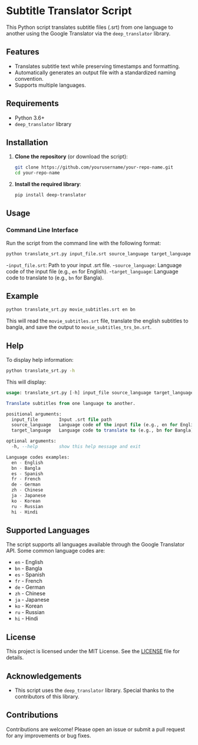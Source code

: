 # Subtitle Translator Script

This Python script translates subtitle files (.srt) from one language to another using the Google Translator via the `deep_translator` library.

## Features

- Translates subtitle text while preserving timestamps and formatting.
- Automatically generates an output file with a standardized naming convention.
- Supports multiple languages.

## Requirements

- Python 3.6+
- `deep_translator` library

## Installation

1. **Clone the repository** (or download the script):

    ```bash
    git clone https://github.com/yourusername/your-repo-name.git
    cd your-repo-name
    ```

2. **Install the required library**:

    ```bash
    pip install deep-translator
    ```

## Usage

### Command Line Interface

Run the script from the command line with the following format:

```bash
python translate_srt.py input_file.srt source_language target_language
```
-`input_file.srt`: Path to your input .srt file.
-`source_language`: Language code of the input file (e.g., `en` for English).
-`target_language`: Language code to translate to (e.g., `bn` for Bangla).

## Example
```bash
python translate_srt.py movie_subtitles.srt en bn
```
This will read the `movie_subtitles.srt` file, translate the english subtitles to bangla, and save the output to `movie_subtitles_trs_bn.srt`.

## Help
To display help information:
```bash
python translate_srt.py -h
```
This will display:
```sql
usage: translate_srt.py [-h] input_file source_language target_language

Translate subtitles from one language to another.

positional arguments:
  input_file        Input .srt file path
  source_language   Language code of the input file (e.g., en for English)
  target_language   Language code to translate to (e.g., bn for Bangla)

optional arguments:
  -h, --help        show this help message and exit

Language codes examples:
  en - English
  bn - Bangla
  es - Spanish
  fr - French
  de - German
  zh - Chinese
  ja - Japanese
  ko - Korean
  ru - Russian
  hi - Hindi
```
## Supported Languages
The script supports all languages available through the Google Translator API. Some common language codes are:
- `en` \- English
- `bn` \- Bangla
- `es` \- Spanish
- `fr` \- French
- `de` \- German
- `zh` \- Chinese
- `ja` \- Japanese
- `ko` \- Korean
- `ru` \- Russian
- `hi` \- Hindi

## License
This project is licensed under the MIT License. See the [LICENSE](LICENSE) file for details.


## Acknowledgements
- This script uses the `deep_translator` library. Special thanks to the contributors of this library.

## Contributions
Contributions are welcome! Please open an issue or submit a pull request for any improvements or bug fixes.

